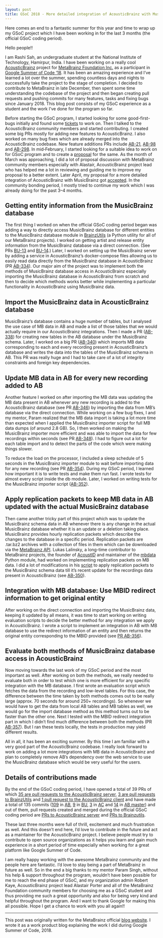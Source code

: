 ```yaml
---
layout: post
title: GSoC 2018 - More detailed integration of AcousticBrainz with MusicBrainz
---
```


Here comes an end to a fantastic summer for this year and time to wrap up my GSoC project which I have been working in for the last 3 months (the official GSoC coding period).

Hello people!!

I am Rashi Sah, an undergraduate student at the National Institute of Technology, Hamirpur, India. I have been working on a really cool [AcousticBrainz](https://acousticbrainz.org/) project for [MetaBrainz Foundation Inc.](https://metabrainz.org/) as a participant in [Google Summer of Code ‘18](https://summerofcode.withgoogle.com/). It has been an amazing experience and I’ve learned a lot over the summer, spending countless days and nights to successfully take the project to the stage of completion. I decided to contribute to MetaBrainz in late December, then spent some time understanding the codebase of the project and then began creating pull requests and pushing commits for many features, tasks and fixing bugs since January 2018. This blog post consists of my GSoC experience as a student and the work I’ve done for the program so far.

Before starting the GSoC program, I started looking for some good-first-bugs initially and found some [tickets](https://tickets.metabrainz.org/projects/AB/issues/AB-4?filter=allopenissues) to work on. Then I talked to the AcousticBrainz community members and started contributing. I created some big PRs mostly for adding new features to AcousticBrainz. I also worked on many bug fixes which are already merged into the AcousticBrainz codebase. New feature additions PRs include [AB-21](https://github.com/metabrainz/acousticbrainz-server/pull/261), [AB-98](https://github.com/metabrainz/acousticbrainz-server/pull/257) and [AB-298](https://github.com/metabrainz/acousticbrainz-server/pull/267). In mid‐February, I started looking for a suitable idea to work on for GSoC program and to create a [proposal](https://community.metabrainz.org/t/gsoc-2018-more-detailed-integration-of-acousticbrainz-with-musicbrainz/365943) for the same. As the month of March was approaching, I did a lot of proposal discussion with MetaBrainz community members especially with Alastair, AcousticBrainz project lead who has helped me a lot in reviewing and guiding me to improve my proposal to a better extent. Later April, my proposal for a more detailed integration of AcousticBrainz with MusicBrainz got [accepted](https://summerofcode.withgoogle.com/archive/2018/projects/5812643247947776/). In the community bonding period, I mostly tried to continue my work which I was already doing for the past 3–4 months.

## Getting entity information from the MusicBrainz database

The first thing I worked on when the official GSoC coding period began was adding a way to directly access MusicBrainz database for different entities to the MusicBrainz database module in [BrainzUtils](https://github.com/metabrainz/brainzutils-python) (a Python utility for all of our MetaBrainz projects). I worked on getting artist and release entity information from the MusicBrainz database via a direct connection. (See PRs [BU-13](https://github.com/metabrainz/brainzutils-python/pull/15) and [BU-14](https://github.com/metabrainz/brainzutils-python/pull/16).) Later, I worked on setting up the MusicBrainz server by adding a service in AcousticBrainz’s docker-compose files allowing us to easily read data directly from the MusicBrainz database in AcousticBrainz (PR [AB-334](https://github.com/metabrainz/acousticbrainz-server/pull/269)). Our major aim of the project was to implement both the methods of MusicBrainz database access in AcousticBrainz especially importing the MusicBrainz database in AcousticBrainz from scratch and then to decide which methods works better while implementing a particular functionality in AcousticBrainz using MusicBrainz data.

## Import the MusicBrainz data in AcousticBrainz database

MusicBrainz’s database contains a huge number of tables, but I analysed the use case of MB data in AB and made a list of those tables that we would actually require in our AcousticBrainz integrations. Then I made a PR ([AB-338](https://github.com/metabrainz/acousticbrainz-server/pull/271)) for creating new tables in the AB database under the MusicBrainz schema. Later, I worked on a big PR ([AB-340](https://github.com/metabrainz/acousticbrainz-server/pull/272)) which imports MB data corresponding to each and every recording present in AcousticBrainz’s database and writes the data into the tables of the MusicBrainz schema in AB. This PR was really huge and I had to take care of a lot of integrity constraints and foreign key dependencies.

## Update MB data in AB for every new recording added to AB

Another feature I worked on after importing the MB data was updating the MB data present in AB whenever any new recording is added to the AcousticBrainz database (see PR [AB-346](https://github.com/metabrainz/acousticbrainz-server/pull/278)) by importing the data from MB’s database via the direct connection. While working on a few bug fixes, I and my mentor, Param realized that the MB data import is taking a lot more time than expected when I applied the MusicBrainz importer script for full MB data dumps (of around 2.8 GB). So, I then worked on making the MusicBrainz importer more efficient and was able to import the data for few recordings within seconds (see PR [AB-348](https://github.com/metabrainz/acousticbrainz-server/pull/281)). I had to figure out a lot for each table import and to detect the parts of the code which were making things slower.

To reduce the load on the processor, I included a sleep schedule of 5 seconds in the MusicBrainz importer module to wait before importing data for any new recording (see PR [AB-354](https://github.com/metabrainz/acousticbrainz-server/pull/288/files)). During my GSoC period, I learned how important it is to write tests and make them run fast. I wrote tests for almost every script inside the db module. Later, I worked on writing tests for the MusicBrainz importer script ([AB-352](https://github.com/metabrainz/acousticbrainz-server/pull/287)).

## Apply replication packets to keep MB data in AB updated with the actual MusicBrainz database

Then came another tricky part of this project which was to update the MusicBrainz schema data in AB whenever there is any change in the actual MusicBrainz database whether it is an update or a deletion taking place. MusicBrainz provides hourly replication packets which describe the changes to the database in a specific period. Replication packets are .tar.bz2 archives with a collection of files in them which can be downloaded via the [MetaBrainz API](https://metabrainz.org/api/). Lukas Lalinsky, a long-time contributor to MetaBrainz projects, the founder of [AcoustID](https://acoustid.org/) and maintainer of the [mbdata](https://pypi.org/project/mbdata/) Python module, had worked on implementing replication packets on MB data. I did a lot of modifications in his [script](https://github.com/lalinsky/mbslave/blob/master/mbslave-sync.py) to apply replication packets to the MusicBrainz schema data till it’s recent update for the recordings data present in AcousticBrainz (see [AB-350](https://github.com/metabrainz/acousticbrainz-server/pull/282)).

## Integration with MB database: Use MBID redirect information to get original entity

After working on the direct connection and importing the MusicBrainz data, keeping it updated by all means, it was time to start working on writing evaluation scripts to decide the better method for any integration we apply in AcousticBrainz. I wrote a script to implement an integration in AB with MB database to use the redirect information of an entity and then returns the original entity corresponding to the MBID provided (see [PR AB-356](https://github.com/metabrainz/acousticbrainz-server/pull/291)).

## Evaluate both methods of MusicBrainz database access in AcousticBrainz

Now moving towards the last work of my GSoC period and the most important as well. After working on both the methods, we really needed to evaluate both in order to test which one is more efficient for any specific integration with the MB database. I first wrote an evaluation script which fetches the data from the recording and low-level tables. For this case, the difference between the time taken by both methods comes out to be really large (approx. 70 seconds for around 250+ recordings). So whenever we would have to get the data from local AB tables and MB tables as well, we would go for the import database method as this method turns out to be faster than the other one. Next I tested with the MBID redirect integration part in which I didn’t find much difference between both the methods (PR [AB-357](https://github.com/metabrainz/acousticbrainz-server/pull/292)). But I ran these tests locally, the tests in production may yield different results.

All in all, it has been an exciting summer. By this time I am familiar with a very good part of the AcousticBrainz codebase. I really look forward to work on adding a lot more integrations with MB data in AcousticBrainz and plan to completely remove AB’s dependency over the web service to use the MusicBrainz database which would be very useful for the users.

## Details of contributions made

By the end of the GSoC coding period, I have opened a total of 39 PRs of which [35 are pull requests to the AcousticBrainz server](https://github.com/metabrainz/acousticbrainz-server/pulls?utf8=%E2%9C%93&q=is%3Apr+author%3Arsh7), [3 are pull requests to BrainzUtils](https://github.com/metabrainz/brainzutils-python/pulls?utf8=%E2%9C%93&q=is%3Apr+author%3Arsh7) and [1 pull request to the AcousticBrainz client](https://github.com/MTG/acousticbrainz-client/pulls?utf8=%E2%9C%93&q=is%3Apr+is%3Amerged+author%3Arsh7+) and have made a total of 135 commits ([109](https://github.com/metabrainz/acousticbrainz-server/commits/musicbrainz-integration-gsoc) in [AB](https://github.com/metabrainz/acousticbrainz-server/tree/musicbrainz-integration-gsoc), [9](https://github.com/metabrainz/brainzutils-python/commits?author=rsh7) in [BU](https://github.com/metabrainz/brainzutils-python), [3](https://github.com/MTG/acousticbrainz-client/commits?author=rsh7) in [AC](https://github.com/MTG/acousticbrainz-client) and [14](https://github.com/metabrainz/acousticbrainz-server/commits?author=rsh7) in [AB master](https://github.com/metabrainz/acousticbrainz-server)) and out of them, pull requests created and merged during the official GSoC coding period are [PRs to AcousticBrainz server](https://github.com/metabrainz/acousticbrainz-server/pulls?utf8=%E2%9C%93&q=is%3Apr+author%3Arsh7+created%3A%3E%3D2018-05-14+merged%3A%3C%3D2018-08-14+) and [PRs to Brainzutils](https://github.com/metabrainz/brainzutils-python/pulls?utf8=%E2%9C%93&q=is%3Apr+author%3Arsh7+created%3A%3E%3D2018-05-14+merged%3A%3C%3D2018-08-14+).

These last three months were full of thrill, excitement and much frustration as well. And this doesn’t end here, I’d love to contribute in the future and act as a maintainer for the AcousticBrainz project. I believe people must try to contribute to open source organizations as it helps you learn and gain much experience in a short period of time especially when working for a great platform like Google Summer of Code.

I am really happy working with the awesome MetaBrainz community and the people here are fantastic. I’d love to stay being a part of MetaBrainz in future as well. So in the end a big thanks to my mentor Param Singh, without his help & support throughout the program, wouldn’t have been possible for me to reach the end phase of GSoC, and my organization admin Robert Kaye, AcousticBrainz project lead Alastair Porter and all of the MetaBrainz Foundation community members for choosing me as a GSoC student and thus providing me such a great opportunity and also for being very kind and helpful throughout the program. And I want to thank Google for making this all possible. Hope I get a chance to work with you all again!!

---

This post was originally written for the MetaBrainz official [blog website](https://blog.musicbrainz.org/2018/08/12/gsoc-2018-more-detailed-integration-of-acousticbrainz-with-musicbrainz/). I wrote it as a work product blog explaining the work I did during Google Summer of Code, 2018.

